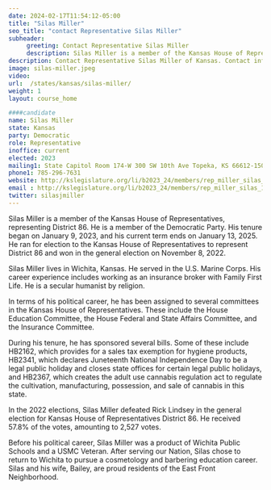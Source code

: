 ```yaml
---
date: 2024-02-17T11:54:12-05:00
title: "Silas Miller"
seo_title: "contact Representative Silas Miller"
subheader:
     greeting: Contact Representative Silas Miller
     description: Silas Miller is a member of the Kansas House of Representatives, representing District 86. He is a member of the Democratic Party. His tenure began on January 9, 2023, and his current term ends on January 13, 2025.
description: Contact Representative Silas Miller of Kansas. Contact information for Silas Miller includes email address, phone number, and mailing address.
image: silas-miller.jpeg
video:
url:  /states/kansas/silas-miller/
weight: 1
layout: course_home

####candidate
name: Silas Miller
state: Kansas
party: Democratic
role: Representative
inoffice: current
elected: 2023
mailing1: State Capitol Room 174-W 300 SW 10th Ave Topeka, KS 66612-1504
phone1: 785-296-7631
website: http://kslegislature.org/li/b2023_24/members/rep_miller_silas_1/
email : http://kslegislature.org/li/b2023_24/members/rep_miller_silas_1/
twitter: silasjmiller
---
```


Silas Miller is a member of the Kansas House of Representatives, representing District 86. He is a member of the Democratic Party. His tenure began on January 9, 2023, and his current term ends on January 13, 2025. He ran for election to the Kansas House of Representatives to represent District 86 and won in the general election on November 8, 2022.

Silas Miller lives in Wichita, Kansas. He served in the U.S. Marine Corps. His career experience includes working as an insurance broker with Family First Life. He is a secular humanist by religion.

In terms of his political career, he has been assigned to several committees in the Kansas House of Representatives. These include the House Education Committee, the House Federal and State Affairs Committee, and the Insurance Committee.

During his tenure, he has sponsored several bills. Some of these include HB2162, which provides for a sales tax exemption for hygiene products, HB2341, which declares Juneteenth National Independence Day to be a legal public holiday and closes state offices for certain legal public holidays, and HB2367, which creates the adult use cannabis regulation act to regulate the cultivation, manufacturing, possession, and sale of cannabis in this state.

In the 2022 elections, Silas Miller defeated Rick Lindsey in the general election for Kansas House of Representatives District 86. He received 57.8% of the votes, amounting to 2,527 votes.

Before his political career, Silas Miller was a product of Wichita Public Schools and a USMC Veteran. After serving our Nation, Silas chose to return to Wichita to pursue a cosmetology and barbering education career. Silas and his wife, Bailey, are proud residents of the East Front Neighborhood.

